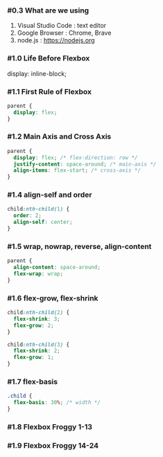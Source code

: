 ### #0.3 What are we using

1. Visual Studio Code : text editor
2. Google Browser : Chrome, Brave
3. node.js : <https://nodejs.org>

### #1.0 Life Before Flexbox

display: inline-block;

### #1.1 First Rule of Flexbox

```CSS
parent {
  display: flex;
}
```

### #1.2 Main Axis and Cross Axis

```CSS
parent {
  display: flex; /* flex-direction: row */
  justify-content: space-around; /* main-axis */
  align-items: flex-start; /* cross-axis */
}
```

### #1.4 align-self and order

```CSS
child:nth-child(1) {
  order: 2;
  align-self: center;
}
```

### #1.5 wrap, nowrap, reverse, align-content

```CSS
parent {
  align-content: space-around;
  flex-wrap: wrap;
}
```

### #1.6 flex-grow, flex-shrink

```CSS
child:nth-child(2) {
  flex-shrink: 3;
  flex-grow: 2;
}

child:nth-child(3) {
  flex-shrink: 2;
  flex-grow: 1;
}
```

### #1.7 flex-basis

```CSS
.child {
  flex-basis: 30%; /* width */
}
```

### #1.8 Flexbox Froggy 1-13

### #1.9 Flexbox Froggy 14-24
